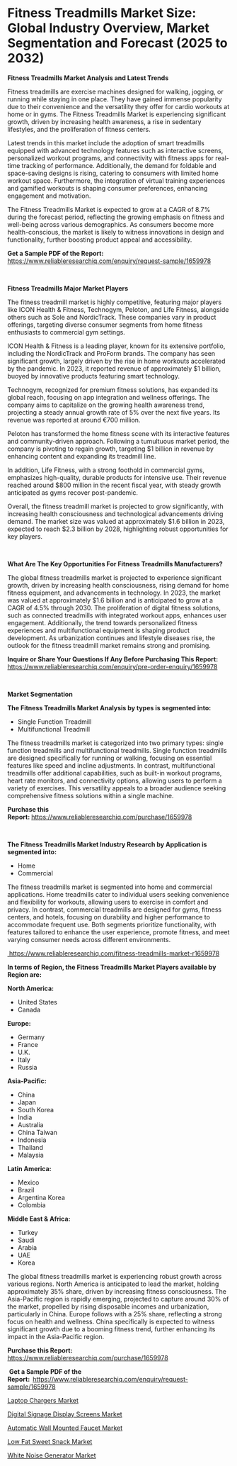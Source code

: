 <p><h1>Fitness Treadmills Market Size: Global Industry Overview, Market Segmentation and Forecast (2025 to 2032)</h1></p><p><strong>Fitness Treadmills Market Analysis and Latest Trends</strong></p>
<p><p>Fitness treadmills are exercise machines designed for walking, jogging, or running while staying in one place. They have gained immense popularity due to their convenience and the versatility they offer for cardio workouts at home or in gyms. The Fitness Treadmills Market is experiencing significant growth, driven by increasing health awareness, a rise in sedentary lifestyles, and the proliferation of fitness centers.</p><p>Latest trends in this market include the adoption of smart treadmills equipped with advanced technology features such as interactive screens, personalized workout programs, and connectivity with fitness apps for real-time tracking of performance. Additionally, the demand for foldable and space-saving designs is rising, catering to consumers with limited home workout space. Furthermore, the integration of virtual training experiences and gamified workouts is shaping consumer preferences, enhancing engagement and motivation.</p><p>The Fitness Treadmills Market is expected to grow at a CAGR of 8.7% during the forecast period, reflecting the growing emphasis on fitness and well-being across various demographics. As consumers become more health-conscious, the market is likely to witness innovations in design and functionality, further boosting product appeal and accessibility.</p></p>
<p><strong>Get a Sample PDF of the Report:&nbsp;</strong> <a href="https://www.reliableresearchiq.com/enquiry/request-sample/1659978?utm_campaign=1159&utm_medium=2&utm_source=Github&utm_content=ia&utm_term=08022025&utm_id=fitness-treadmills">https://www.reliableresearchiq.com/enquiry/request-sample/1659978</a></p>
<p>&nbsp;</p>
<p><strong>Fitness Treadmills Major Market Players</strong></p>
<p><p>The fitness treadmill market is highly competitive, featuring major players like ICON Health & Fitness, Technogym, Peloton, and Life Fitness, alongside others such as Sole and NordicTrack. These companies vary in product offerings, targeting diverse consumer segments from home fitness enthusiasts to commercial gym settings.</p><p>ICON Health & Fitness is a leading player, known for its extensive portfolio, including the NordicTrack and ProForm brands. The company has seen significant growth, largely driven by the rise in home workouts accelerated by the pandemic. In 2023, it reported revenue of approximately $1 billion, buoyed by innovative products featuring smart technology.</p><p>Technogym, recognized for premium fitness solutions, has expanded its global reach, focusing on app integration and wellness offerings. The company aims to capitalize on the growing health awareness trend, projecting a steady annual growth rate of 5% over the next five years. Its revenue was reported at around €700 million.</p><p>Peloton has transformed the home fitness scene with its interactive features and community-driven approach. Following a tumultuous market period, the company is pivoting to regain growth, targeting $1 billion in revenue by enhancing content and expanding its treadmill line.</p><p>In addition, Life Fitness, with a strong foothold in commercial gyms, emphasizes high-quality, durable products for intensive use. Their revenue reached around $800 million in the recent fiscal year, with steady growth anticipated as gyms recover post-pandemic.</p><p>Overall, the fitness treadmill market is projected to grow significantly, with increasing health consciousness and technological advancements driving demand. The market size was valued at approximately $1.6 billion in 2023, expected to reach $2.3 billion by 2028, highlighting robust opportunities for key players.</p></p>
<p>&nbsp;</p>
<p><strong>What Are The Key Opportunities For Fitness Treadmills Manufacturers?</strong></p>
<p><p>The global fitness treadmills market is projected to experience significant growth, driven by increasing health consciousness, rising demand for home fitness equipment, and advancements in technology. In 2023, the market was valued at approximately $1.6 billion and is anticipated to grow at a CAGR of 4.5% through 2030. The proliferation of digital fitness solutions, such as connected treadmills with integrated workout apps, enhances user engagement. Additionally, the trend towards personalized fitness experiences and multifunctional equipment is shaping product development. As urbanization continues and lifestyle diseases rise, the outlook for the fitness treadmill market remains strong and promising.</p></p>
<p><strong>Inquire or Share Your Questions If Any Before Purchasing This Report:</strong> <a href="https://www.reliableresearchiq.com/enquiry/pre-order-enquiry/1659978?utm_campaign=1159&utm_medium=2&utm_source=Github&utm_content=ia&utm_term=08022025&utm_id=fitness-treadmills">https://www.reliableresearchiq.com/enquiry/pre-order-enquiry/1659978</a></p>
<p>&nbsp;</p>
<p><strong>Market Segmentation</strong></p>
<p><strong>The Fitness Treadmills Market Analysis by types is segmented into:</strong></p>
<p><ul><li>Single Function Treadmill</li><li>Multifunctional Treadmill</li></ul></p>
<p><p>The fitness treadmills market is categorized into two primary types: single function treadmills and multifunctional treadmills. Single function treadmills are designed specifically for running or walking, focusing on essential features like speed and incline adjustments. In contrast, multifunctional treadmills offer additional capabilities, such as built-in workout programs, heart rate monitors, and connectivity options, allowing users to perform a variety of exercises. This versatility appeals to a broader audience seeking comprehensive fitness solutions within a single machine.</p></p>
<p><strong>Purchase this Report:&nbsp;</strong><a href="https://www.reliableresearchiq.com/purchase/1659978?utm_campaign=1159&utm_medium=2&utm_source=Github&utm_content=ia&utm_term=08022025&utm_id=fitness-treadmills">https://www.reliableresearchiq.com/purchase/1659978</a></p>
<p>&nbsp;</p>
<p><strong>The Fitness Treadmills Market Industry Research by Application is segmented into:</strong></p>
<p><ul><li>Home</li><li>Commercial</li></ul></p>
<p><p>The fitness treadmills market is segmented into home and commercial applications. Home treadmills cater to individual users seeking convenience and flexibility for workouts, allowing users to exercise in comfort and privacy. In contrast, commercial treadmills are designed for gyms, fitness centers, and hotels, focusing on durability and higher performance to accommodate frequent use. Both segments prioritize functionality, with features tailored to enhance the user experience, promote fitness, and meet varying consumer needs across different environments.</p></p>
<p><a href="https://www.reliableresearchiq.com/fitness-treadmills-market-r1659978?utm_campaign=1159&utm_medium=2&utm_source=Github&utm_content=ia&utm_term=08022025&utm_id=fitness-treadmills">&nbsp;https://www.reliableresearchiq.com/fitness-treadmills-market-r1659978</a></p>
<p><strong>In terms of Region, the Fitness Treadmills Market Players available by Region are:</strong></p>
<p>
    <p> <strong> North America: </strong>
        <ul>
            <li>United States</li>
            <li>Canada</li>
        </ul>
        </p> 
    <p> <strong> Europe: </strong>
        <ul>
            <li>Germany</li>
            <li>France</li>
            <li>U.K.</li>
            <li>Italy</li>
            <li>Russia</li>
        </ul>
        </p> 
    <p> <strong> Asia-Pacific: </strong>
        <ul>
            <li>China</li>
            <li>Japan</li>
            <li>South Korea</li>
            <li>India</li>
            <li>Australia</li>
            <li>China Taiwan</li>
            <li>Indonesia</li>
            <li>Thailand</li>
            <li>Malaysia</li>
        </ul>
        </p> 
    <p> <strong> Latin America: </strong>
        <ul>
            <li>Mexico</li>
            <li>Brazil</li>
            <li>Argentina Korea</li>
            <li>Colombia</li>
        </ul>
        </p> 
    <p> <strong> Middle East & Africa: </strong>
        <ul>
            <li>Turkey</li>
            <li>Saudi</li>
            <li>Arabia</li>
            <li>UAE</li>
            <li>Korea</li>
        </ul>
    </p>
    </p>
<p><p>The global fitness treadmills market is experiencing robust growth across various regions. North America is anticipated to lead the market, holding approximately 35% share, driven by increasing fitness consciousness. The Asia-Pacific region is rapidly emerging, projected to capture around 30% of the market, propelled by rising disposable incomes and urbanization, particularly in China. Europe follows with a 25% share, reflecting a strong focus on health and wellness. China specifically is expected to witness significant growth due to a booming fitness trend, further enhancing its impact in the Asia-Pacific region.</p></p>
<p><strong>Purchase this Report: </strong><a href="https://www.reliableresearchiq.com/purchase/1659978?utm_campaign=1159&utm_medium=2&utm_source=Github&utm_content=ia&utm_term=08022025&utm_id=fitness-treadmills">https://www.reliableresearchiq.com/purchase/1659978</a></p>
<p>&nbsp;<strong>Get a Sample PDF of the Report:&nbsp;&nbsp;</strong><a href="https://www.reliableresearchiq.com/enquiry/request-sample/1659978?utm_campaign=1159&utm_medium=2&utm_source=Github&utm_content=ia&utm_term=08022025&utm_id=fitness-treadmills">https://www.reliableresearchiq.com/enquiry/request-sample/1659978</a></p>
<p><strong></strong></p>
<p><p><a href="https://github.com/rrosasdaunas/Market-Research-Report-List-1/blob/main/laptop-chargers-market.md?utm_campaign=1159&utm_medium=2&utm_source=Github&utm_content=ia&utm_term=08022025&utm_id=fitness-treadmills">Laptop Chargers Market</a></p><p><a href="https://github.com/lizonbochil23/Market-Research-Report-List-1/blob/main/digital-signage-display-screens-market.md?utm_campaign=1159&utm_medium=2&utm_source=Github&utm_content=ia&utm_term=08022025&utm_id=fitness-treadmills">Digital Signage Display Screens Market</a></p><p><a href="https://github.com/yecafbiso/Market-Research-Report-List-1/blob/main/automatic-wall-mounted-faucet-market.md?utm_campaign=1159&utm_medium=2&utm_source=Github&utm_content=ia&utm_term=08022025&utm_id=fitness-treadmills">Automatic Wall Mounted Faucet Market</a></p><p><a href="https://github.com/ansanokajabi/Market-Research-Report-List-1/blob/main/low-fat-sweet-snack-market.md?utm_campaign=1159&utm_medium=2&utm_source=Github&utm_content=ia&utm_term=08022025&utm_id=fitness-treadmills">Low Fat Sweet Snack Market</a></p><p><a href="https://github.com/okonjinerka/Market-Research-Report-List-1/blob/main/white-noise-generator-market.md?utm_campaign=1159&utm_medium=2&utm_source=Github&utm_content=ia&utm_term=08022025&utm_id=fitness-treadmills">White Noise Generator Market</a></p></p>